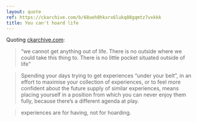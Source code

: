 ```yaml
---
layout: quote
ref: https://ckarchive.com/b/68ueh8hkxrx6lukq88gqmtz7vxkkk
title: You can't hoard life
---
```


Quoting [ckarchive.com](https://ckarchive.com/b/68ueh8hkxrx6lukq88gqmtz7vxkkk):

> “we cannot get anything out of life. There is no outside where we could take this thing to. There is no little pocket situated outside of life”

> Spending your days trying to get experiences “under your belt”, in an effort to maximise your collection of experiences, or to feel more confident about the future supply of similar experiences, means placing yourself in a position from which you can never enjoy them fully, because there’s a different agenda at play.

> experiences are for having, not for hoarding.